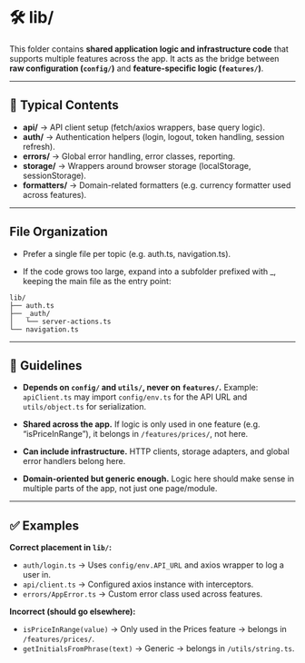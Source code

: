 # 🛠️ lib/

This folder contains **shared application logic and infrastructure code** that supports multiple features across the app.
It acts as the bridge between **raw configuration (`config/`)** and **feature-specific logic (`features/`)**.

---

## 📂 Typical Contents

- **api/** → API client setup (fetch/axios wrappers, base query logic).
- **auth/** → Authentication helpers (login, logout, token handling, session refresh).
- **errors/** → Global error handling, error classes, reporting.
- **storage/** → Wrappers around browser storage (localStorage, sessionStorage).
- **formatters/** → Domain-related formatters (e.g. currency formatter used across features).

---

## File Organization

- Prefer a single file per topic (e.g. auth.ts, navigation.ts).

- If the code grows too large, expand into a subfolder prefixed with \_, keeping the main file as the entry point:

```vbnet
lib/
├── auth.ts
├── _auth/
│   └── server-actions.ts
└── navigation.ts
```

---

## 🔑 Guidelines

- **Depends on `config/` and `utils/`, never on `features/`.**
  Example: `apiClient.ts` may import `config/env.ts` for the API URL and `utils/object.ts` for serialization.

- **Shared across the app.**
  If logic is only used in one feature (e.g. “isPriceInRange”), it belongs in `/features/prices/`, not here.

- **Can include infrastructure.**
  HTTP clients, storage adapters, and global error handlers belong here.

- **Domain-oriented but generic enough.**
  Logic here should make sense in multiple parts of the app, not just one page/module.

---

## ✅ Examples

**Correct placement in `lib/`:**

- `auth/login.ts` → Uses `config/env.API_URL` and axios wrapper to log a user in.
- `api/client.ts` → Configured axios instance with interceptors.
- `errors/AppError.ts` → Custom error class used across features.

**Incorrect (should go elsewhere):**

- `isPriceInRange(value)` → Only used in the Prices feature → belongs in `/features/prices/`.
- `getInitialsFromPhrase(text)` → Generic → belongs in `/utils/string.ts`.
